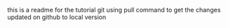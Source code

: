 this is a readme for the tutorial git
using pull command to get the changes updated on github to local version
